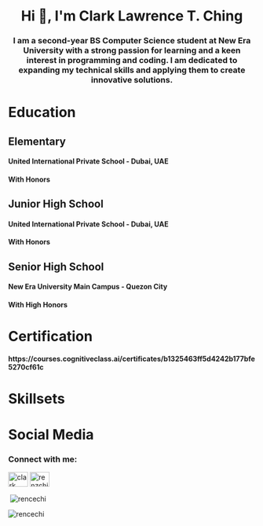 <h1 align="center">Hi 👋, I'm Clark Lawrence T. Ching</h1>
<h3 align="center">I am a second-year BS Computer Science student at New Era University with a strong passion for learning and a keen interest in programming and coding. I am dedicated to expanding my technical skills and applying them to create innovative solutions.</h3>


<h1 align="left">Education</h1>
<h2 align="left">Elementary</h2>
<h4 align="left">United International Private School - Dubai, UAE</h4>
<h4 align="left">With Honors</h4>

<h2 align="left">Junior High School</h2>
<h4 align="left">United International Private School - Dubai, UAE</h4>
<h4 align="left">With Honors</h4>

<h2 align="left">Senior High School</h2>
<h4 align="left">New Era University Main Campus - Quezon City</h4>
<h4 align="left">With High Honors</h4>

<h1 align="left">Certification</h1>
<h4 align"left">https://courses.cognitiveclass.ai/certificates/b1325463ff5d4242b177bfe5270cf61c</h4>
<h1 align="left">Skillsets</h1>


<h1 align="left">Social Media</h1>
<h3 align="left">Connect with me:</h3>
<p align="left">
<a href="https://fb.com/clark lawrence" target="blank"><img align="center" src="https://raw.githubusercontent.com/rahuldkjain/github-profile-readme-generator/master/src/images/icons/Social/facebook.svg" alt="clark lawrence" height="30" width="40" /></a>
<a href="https://instagram.com/renzching_" target="blank"><img align="center" src="https://raw.githubusercontent.com/rahuldkjain/github-profile-readme-generator/master/src/images/icons/Social/instagram.svg" alt="renzching_" height="30" width="40" /></a>
</p>

<p>&nbsp;<img align="center" src="https://github-readme-stats.vercel.app/api?username=rencechi&show_icons=true&locale=en" alt="rencechi" /></p>

<p><img align="center" src="https://github-readme-streak-stats.herokuapp.com/?user=rencechi&" alt="rencechi" /></p>
